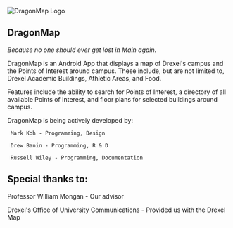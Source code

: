 ![DragonMap Logo](/rlw82/DragonMap/raw/master/res/drawable/menuicon.png)


DragonMap
----------
*Because no one should ever get lost in Main again.*
   
   
DragonMap is an Android App that displays a map of Drexel's campus and the Points of Interest around campus. These include, but are not limited to, Drexel Academic Buildings, Athletic Areas, and Food.

Features include the ability to search for Points of Interest, a directory of all available Points of Interest, and floor plans for selected buildings around campus.

DragonMap is being actively developed by:

     Mark Koh - Programming, Design

     Drew Banin - Programming, R & D

     Russell Wiley - Programming, Documentation

Special thanks to:
-------------------

Professor William Mongan - Our advisor

Drexel's Office of University Communications - Provided us with the Drexel Map